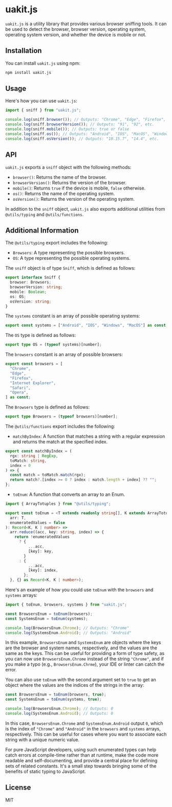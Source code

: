 # uakit.js

`uakit.js` is a utility library that provides various browser sniffing tools. It can be used to detect the browser, browser version, operating system, operating system version, and whether the device is mobile or not.

## Installation

You can install `uakit.js` using npm:

```sh
npm install uakit.js
```

## Usage

Here's how you can use `uakit.js`:

```ts
import { sniff } from "uakit.js";

console.log(sniff.browser()); // Outputs: "Chrome", "Edge", "Firefox", "Safari", "Opera", or "Internet Explorer"
console.log(sniff.browserVersion()); // Outputs: "91", "92", etc.
console.log(sniff.mobile()); // Outputs: true or false
console.log(sniff.os()); // Outputs: "Android", "IOS", "MacOS", "Windows"
console.log(sniff.osVersion()); // Outputs: "10.15.7", "14.4", etc.
```

## API

`uakit.js` exports a `sniff` object with the following methods:

- `browser()`: Returns the name of the browser.
- `browserVersion()`: Returns the version of the browser.
- `mobile()`: Returns `true` if the device is mobile, `false` otherwise.
- `os()`: Returns the name of the operating system.
- `osVersion()`: Returns the version of the operating system.

In addition to the `sniff` object, `uakit.js` also exports additional utilities from `@utils/typing` and `@utils/functions`.

## Additional Information

The `@utils/typing` export includes the following:

- `Browsers`: A type representing the possible browsers.
- `OS`: A type representing the possible operating systems.

The `sniff` object is of type `Sniff`, which is defined as follows:

```ts
export interface Sniff {
  browser: Browsers;
  browserVersion: string;
  mobile: Boolean;
  os: OS;
  osVersion: string;
}
```

The `systems` constant is an array of possible operating systems:

```ts
export const systems = ["Android", "IOS", "Windows", "MacOS"] as const;
```

The `OS` type is defined as follows:

```ts
export type OS = (typeof systems)[number];
```

The `browsers` constant is an array of possible browsers:

```ts
export const browsers = [
  "Chrome",
  "Edge",
  "Firefox",
  "Internet Explorer",
  "Safari",
  "Opera",
] as const;
```

The `Browsers` type is defined as follows:

```ts
export type Browsers = (typeof browsers)[number];
```

The `@utils/functions` export includes the following:

- `matchByIndex`: A function that matches a string with a regular expression and returns the match at the specified index.

```ts
export const matchByIndex = (
  rgx: string | RegExp,
  toMatch: string,
  index = 0
) => {
  const match = toMatch.match(rgx);
  return match?.[index >= 0 ? index : match.length + index] ?? "";
};
```

- `toEnum`: A function that converts an array to an Enum.

```ts
import { ArrayTotuples } from "@utils/typing";

export const toEnum = <T extends readonly string[], K extends ArrayTotuples<T>>(
  arr: T,
  enumeratedValues = false
): Record<K, K | number> =>
  arr.reduce((acc, key: string, index) => {
    return !enumeratedValues
      ? {
          ...acc,
          [key]: key,
        }
      : {
          ...acc,
          [key]: index,
        };
  }, {} as Record<K, K | number>);
```

Here's an example of how you could use `toEnum` with the `browsers` and `systems` arrays:

```js
import { toEnum, browsers, systems } from "uakit.js";

const BrowsersEnum = toEnum(browsers);
const SystemsEnum = toEnum(systems);

console.log(BrowsersEnum.Chrome); // Outputs: "Chrome"
console.log(SystemsEnum.Android); // Outputs: "Android"
```

In this example, `BrowsersEnum` and `SystemsEnum` are objects where the keys are the browser and system names, respectively, and the values are the same as the keys. This can be useful for providing a form of type safety, as you can now use `BrowsersEnum.Chrome` instead of the string `"Chrome"`, and if you make a typo (e.g., `BrowsersEnum.Chrme`), your IDE or linter can catch the error.

You can also use `toEnum` with the second argument set to `true` to get an object where the values are the indices of the strings in the array:

```js
const BrowsersEnum = toEnum(browsers, true);
const SystemsEnum = toEnum(systems, true);

console.log(BrowsersEnum.Chrome); // Outputs: 0
console.log(SystemsEnum.Android); // Outputs: 0
```

In this case, `BrowsersEnum.Chrome` and `SystemsEnum.Android` output `0`, which is the index of `"Chrome"` and `"Android"` in the `browsers` and `systems` arrays, respectively. This can be useful for cases where you want to associate each string with a unique numeric value.

For pure JavaScript developers, using such enumerated types can help catch errors at compile-time rather than at runtime, make the code more readable and self-documenting, and provide a central place for defining sets of related constants. It's a small step towards bringing some of the benefits of static typing to JavaScript.

## License

MIT
